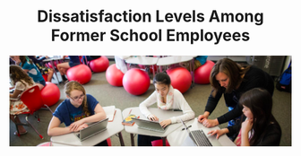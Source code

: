 <h1 align="center">Dissatisfaction Levels Among Former School Employees</h1>
<img src="Photos/Stressed Teacher.jpg">
